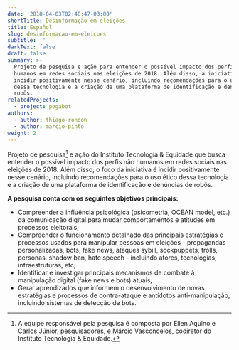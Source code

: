 ```yaml
---
date: '2018-04-03T02:48:47-03:00'
shortTitle: Desinformação em eleições
title: Español
slug: desinformacao-em-eleicoes
subtitle: ''
darkText: false
draft: false
summary: >-
  Projeto de pesquisa e ação para entender o possível impacto dos perfis não
  humanos em redes sociais nas eleições de 2018. Além disso, a iniciativa busca
  incidir positivamente nesse cenário, incluindo recomendações para o uso ético
  dessa tecnologia e a criação de uma plataforma de identificação e denúncias de
  robôs.
relatedProjects:
  - project: pegabot
authors:
  - author: thiago-rondon
  - author: marcio-pinto
weight: 2
---
```

Projeto de pesquisa[^1] e ação do Instituto Tecnologia & Equidade que busca entender o possível impacto dos perfis não humanos em redes sociais nas eleições de 2018. Além disso, o foco da iniciativa é incidir positivamente nesse cenário, incluindo recomendações para o uso ético dessa tecnologia e a criação de uma plataforma de identificação e denúncias de robôs.

**A pesquisa conta com os seguintes objetivos principais:**

* Compreender a influência psicológica (psicometria, OCEAN model, etc.) da comunicação digital para mudar comportamentos e atitudes em processos eleitorais;
* Compreender o funcionamento detalhado das principais estratégias e processos usados para manipular pessoas em  eleições - propagandas personalizadas, bots, fake news, ataques sybill, sockpuppets, trolls, personas, shadow ban, hate speech  - incluindo atores, tecnologias, infraestruturas, etc;
* Identificar e investigar principais mecanismos de combate à manipulação digital (fake news e bots) atuais;
* Gerar aprendizados que informem o desenvolvimento de novas estratégias e processos de contra-ataque e antídotos anti-manipulação, incluindo sistemas de detecção de bots.

[^1]: A equipe responsável pela pesquisa é composta por Ellen Aquino e Carlos Júnior, pesquisadores, e Márcio Vasconcelos, codiretor do Instituto Tecnologia &amp; Equidade.
